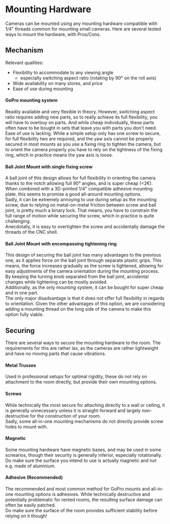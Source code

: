 # Mounting Hardware

Cameras can be mounted using any mounting hardware compatible with 1/4" threads common for mounting small cameras. </b>
Here are several tested ways to mount the hardware, with Pros/Cons.

## Mechanism
Relevant qualities:
- Flexibility to accommodate to any viewing angle
    - especially switching aspect ratio (rotating by 90° on the roll axis)
- Wide availability on many stores, and price
- Ease of use during mounting

#### GoPro mounting system
Readily available and very flexible in theory. However, switching aspect ratio requires adding new parts, so to really achieve its full flexibility, you will have to overbuy on parts. And while cheap individually, these parts often have to be bought in sets that leave you with parts you don't need. <br>
Ease of use is lacking. While a simple setup only has one screw to secure, for full flexibility two are required, and the yaw axis cannot be properly secured in most mounts as you use a fixing ring to tighten the camera, but to orient the camera properly you have to rely on the tightness of the fixing ring, which in practice means the yaw axis is loose.

#### Ball Joint Mount with single fixing screw
A ball joint of this design allows for full flexibility in orienting the camera thanks to the notch allowing full 90° angles, and is super cheap (<2€). When combined with a 3D-printed 1/4" compatible adhesive mounting plate, this seems to promise a good all-around mounting options. <br>
Sadly, it can be extremely annoying to use during setup as the mounting screw, due to relying on metal-on-metal friction between screw and ball joint, is pretty much a binary lock. That means, you have to constrain the full range of motion while securing the screw, which in practice is quite challenging. <br>
Anecdotally, it is easy to overtighten the screw and accidentally damage the threads of the CNC shell.

#### Ball Joint Mount with encompassing tightening ring
This design of securing the ball joint has many advantages to the previous one, as it applies force on the ball joint through separate plastic grips. This means, the force increases gradually as the screw is tightened, allowing for easy adjustments of the camera orientation during the mounting process. By keeping the turning knob separated from the ball joint, accidental changes while tightening can be mostly avoided. <br>
Additionally, as the only mounting system, it can be bought for super cheap and in one part. <br>
The only major disadvantage is that it does not offer full flexibility in regards to orientation. Given the other advantages of this option, we are considering adding a mounting thread on the long side of the camera to make this option fully viable.

## Securing

There are several ways to secure the mounting hardware to the room.
The requirements for this are rather lax, as the cameras are rather lightweight and have no moving parts that cause vibrations.

#### Metal Trusses
Used in professional setups for optimal rigidity, these do not rely on attachment to the room directly, but provide their own mounting options.

#### Screws
While technically the most secure for attaching directly to a wall or ceiling, it is generally unnecessary unless it is straight-forward and largely non-destructive for the construction of your room. <br>
Sadly, some all-in-one mounting mechanisms do not directly provide screw holes to mount with.

#### Magnetic
Some mounting hardware have magnetic bases, and may be used in some scnearios, though their security is generally inferior, especially rotationally. Do make sure the surface you intend to use is actually magnetic and not e.g. made of aluminium.

#### Adhesive (Recommended)
The recommended and most common method for GoPro mounts and all-in-one mounting options is adhesives.
While technically destructive and potentially problematic for rented rooms, the resulting surface damage can often be easily patched. <br>
Do make sure the surface of the room provides sufficient stability before relying on it though!
